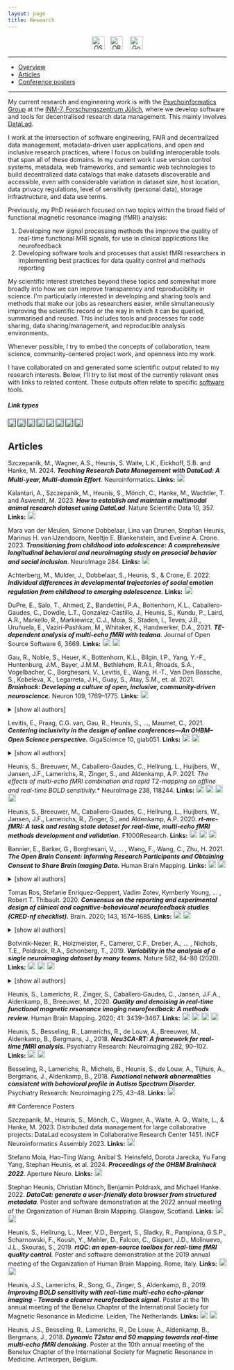 ```yaml
---
layout: page
title: Research
---
```


<div align="center">
<a href="https://osf.io/mj3yt/" target="_blank"><img src="/img/osf.png" alt="OSF" height="30"></a> &nbsp;&nbsp;<a href="http://orcid.org/0000-0003-3503-9872" target="_blank"><img src="/img/orcid.png" alt="ORCID" height="30"></a> &nbsp;&nbsp; <a href="https://scholar.google.com/citations?user=4smzqdQAAAAJ&hl=en" target="_blank"><img src="/img/gscholar.jpg" alt="Google Scholar" height="30"></a>
</div>

---

- [Overview](#overview)
- [Articles](#articles)
- [Conference posters](#posters)

---
<div id='overview'></div>

My current research and engineering work is with the [Psychoinformatics Group](https://www.psychoinformatics.de/index.html) at the [INM-7, Forschungszentrum Jülich](https://www.fz-juelich.de/inm/inm-7/EN/Home/home_node.html), where we develop software and tools for decentralised research data management. This mainly involves [DataLad](https://www.datalad.org/).

I work at the intersection of software engineering, FAIR and decentralized data management, metadata-driven user applications, and open and inclusive research practices, where I focus on building interoperable tools that span all of these domains. In my current work I use version control systems, metadata, web frameworks, and semantic web technologies to build decentralized data catalogs that make datasets discoverable and accessible, even with considerable variation in dataset size, host location, data privacy regulations, level of sensitivity (personal data), storage infrastructure, and data use terms.

Previously, my PhD research focused on two topics within the broad field of functional magnetic resonance imaging (fMRI) analysis:

1. Developing new signal processing methods the improve the quality of real-time functional MRI signals, for use in clinical applications like neurofeedback
2. Developing software tools and processes that assist fMRI researchers in implementing best practices for data quality control and methods reporting

My scientific interest stretches beyond these topics and somewhat more broadly into how we can improve transparency and reproducibility in science.
I'm particularly interested in developing and sharing tools and methods that make our jobs as researchers easier, while simultaneously improving the scientific record or the way in which it can be queried, summarised and reused.
This includes tools and processes for code sharing, data sharing/management, and reproducible analysis environments. 

Whenever possible, I try to embed the concepts of collaboration, team science, community-centered project work, and openness into my work. 

I have collaborated on and generated some scientific output related to my research interests. Below, I'll try to list most of the currently relevant ones with links to related content. These outputs often relate to specific [software](software.md) tools.

##### Link types

[<img src="https://img.shields.io/badge/-Article-red" height="18px" >]()
[<img src="https://img.shields.io/badge/-Preprint-blue" height="18px">]()
[<img src="https://img.shields.io/badge/-Slides-brightgreen" height="18px">]()
[<img src="https://img.shields.io/badge/-Poster-orange" height="18px">]()
[<img src="https://img.shields.io/badge/-Video-blueviolet" height="18px" >]()
[<img src="https://img.shields.io/badge/-PDF-grey" height="18px" >]()
[<img src="https://img.shields.io/badge/-Code-yellow" height="18px" >]()
[<img src="https://img.shields.io/badge/-Twitter%20thread-00acee" height="18px" >]()

<div id='articles'></div>


## Articles

Szczepanik, M., Wagner, A.S., Heunis, S. Waite, L.K., Eickhoff, S.B. and Hanke, M. 2024. ***Teaching Research Data Management with DataLad: A Multi-year, Multi-domain Effort***. Neuroinformatics.
**Links:** [<img src="https://img.shields.io/badge/-Article-red" height="18px" >](https://doi.org/10.1007/s12021-024-09665-7)


Kalantari, A., Szczepanik, M., Heunis, S., Mönch, C., Hanke, M., Wachtler, T. and Aswendt, M. 2023. ***How to establish and maintain a multimodal animal research dataset using DataLad***. Nature Scientific Data 10, 357.
**Links:** [<img src="https://img.shields.io/badge/-Article-red" height="18px" >](https://doi.org/10.1038/s41597-023-02242-8)


Mara van der Meulen, Simone Dobbelaar, Lina van Drunen, Stephan Heunis, Marinus H. van IJzendoorn, Neeltje E. Blankenstein, and Eveline A. Crone. 2023. ***Transitioning from childhood into adolescence: A comprehensive longitudinal behavioral and neuroimaging study on prosocial behavior and social inclusion***. NeuroImage 284.
**Links:** [<img src="https://img.shields.io/badge/-Article-red" height="18px" >](https://doi.org/10.1016/j.neuroimage.2023.120445)


Achterberg, M., Mulder, J., Dobbelaar, S., Heunis, S., & Crone, E. 2022. ***Individual differences in developmental trajectories of social emotion regulation from childhood to emerging adolescence***. 
**Links:** [<img src="https://img.shields.io/badge/-Preprint-blue" height="18px">](https://doi.org/10.17605/OSF.IO/BYN7R)


DuPre, E., Salo, T., Ahmed, Z., Bandettini, P.A., Bottenhorn, K.L., Caballero-Gaudes, C., Dowdle, L.T., Gonzalez-Castillo, J., Heunis, S., Kundu, P., Laird, A.R., Markello, R., Markiewicz, C.J., Moia, S., Staden, I., Teves, J.B., Uruñuela, E., Vaziri-Pashkam, M., Whitaker, K., Handwerker, D.A., 2021. ***TE-dependent analysis of multi-echo fMRI with tedana***. Journal of Open Source Software 6, 3669.
**Links:** [<img src="https://img.shields.io/badge/-Article-red" height="18px" >](https://doi.org/10.21105/joss.03669)
[<img src="https://img.shields.io/badge/-Code-yellow" height="18px" >](https://github.com/ME-ICA/tedana) 


Gau, R., Noble, S., Heuer, K., Bottenhorn, K.L., Bilgin, I.P., Yang, Y.-F., Huntenburg, J.M., Bayer, J.M.M., Bethlehem, R.A.I., Rhoads, S.A., Vogelbacher, C., Borghesani, V., Levitis, E., Wang, H.-T., Van Den Bossche, S., Kobeleva, X., Legarreta, J.H., Guay, S., Atay, S.M., et. al. 2021. ***Brainhack: Developing a culture of open, inclusive, community-driven neuroscience.*** Neuron 109, 1769–1775.
**Links:** [<img src="https://img.shields.io/badge/-Article-red" height="18px" >](https://doi.org/10.1016/j.neuron.2021.04.001)

<details>
  <summary>[show all authors]</summary>
Gau, R., Noble, S., Heuer, K., Bottenhorn, K.L., Bilgin, I.P., Yang, Y.-F., Huntenburg, J.M., Bayer, J.M.M., Bethlehem, R.A.I., Rhoads, S.A., Vogelbacher, C., Borghesani, V., Levitis, E., Wang, H.-T., Van Den Bossche, S., Kobeleva, X., Legarreta, J.H., Guay, S., Atay, S.M., Varoquaux, G.P., Huijser, D.C., Sandström, M.S., Herholz, P., Nastase, S.A., Badhwar, A., Dumas, G., Schwab, S., Moia, S., Dayan, M., Bassil, Y., Brooks, P.P., Mancini, M., Shine, J.M., O’Connor, D., Xie, X., Poggiali, D., Friedrich, P., Heinsfeld, A.S., Riedl, L., Toro, R., Caballero-Gaudes, C., Eklund, A., Garner, K.G., Nolan, C.R., Demeter, D.V., Barrios, F.A., Merchant, J.S., McDevitt, E.A., Oostenveld, R., Craddock, R.C., Rokem, A., Doyle, A., Ghosh, S.S., Nikolaidis, A., Stanley, O.W., Uruñuela, E., Anousheh, N., Arnatkeviciute, A., Auzias, G., Bachar, D., Bannier, E., Basanisi, R., Basavaraj, A., Bedini, M., Bellec, P., Benn, R.A., Berluti, K., Bollmann, Steffen, Bollmann, Saskia, Bradley, C., Brown, J., Buchweitz, A., Callahan, P., Chan, M.Y., Chandio, B.Q., Cheng, T., Chopra, S., Chung, A.W., Close, T.G., Combrisson, E., Cona, G., Constable, R.T., Cury, C., Dadi, K., Damasceno, P.F., Das, S., De Vico Fallani, F., DeStasio, K., Dickie, E.W., Dorfschmidt, L., Duff, E.P., DuPre, E., Dziura, S., Esper, N.B., Esteban, O., Fadnavis, S., Flandin, G., Flannery, J.E., Flournoy, J., Forkel, S.J., Franco, A.R., Ganesan, S., Gao, S., García Alanis, J.C., Garyfallidis, E., Glatard, T., Glerean, E., Gonzalez-Castillo, J., Gould van Praag, C.D., Greene, A.S., Gupta, G., Hahn, C.A., Halchenko, Y.O., Handwerker, D., Hartmann, T.S., Hayot-Sasson, V., Heunis, S., Hoffstaedter, F., Hohmann, D.M., Horien, C., Ioanas, H.-I., Iordan, A., Jiang, C., Joseph, M., Kai, J., Karakuzu, A., Kennedy, D.N., Keshavan, A., Khan, A.R., Kiar, G., Klink, P.C., Koppelmans, V., Koudoro, S., Laird, A.R., Langs, G., Laws, M., Licandro, R., Liew, S.-L., Lipic, T., Litinas, K., Lurie, D.J., Lussier, D., Madan, C.R., Mais, L.-T., Mansour L, S., Manzano-Patron, J.P., Maoutsa, D., Marcon, M., Margulies, D.S., Marinato, G., Marinazzo, D., Markiewicz, C.J., Maumet, C., Meneguzzi, F., Meunier, D., Milham, M.P., Mills, K.L., Momi, D., Moreau, C.A., Motala, A., Moxon-Emre, I., Nichols, T.E., Nielson, D.M., Nilsonne, G., Novello, L., O’Brien, C., Olafson, E., Oliver, L.D., Onofrey, J.A., Orchard, E.R., Oudyk, K., Park, P.J., Parsapoor, M., Pasquini, L., Peltier, S., Pernet, C.R., Pienaar, R., Pinheiro-Chagas, P., Poline, J.-B., Qiu, A., Quendera, T., Rice, L.C., Rocha-Hidalgo, J., Rutherford, S., Scharinger, M., Scheinost, D., Shariq, D., Shaw, T.B., Siless, V., Simmonite, M., Sirmpilatze, N., Spence, H., Sprenger, J., Stajduhar, A., Szinte, M., Takerkart, S., Tam, A., Tejavibulya, L., Thiebaut de Schotten, M., Thome, I., Tomaz da Silva, L., Traut, N., Uddin, L.Q., Vallesi, A., VanMeter, J.W., Vijayakumar, N., di Oleggio Castello, M.V., Vohryzek, J., Vukojević, J., Whitaker, K.J., Whitmore, L., Wideman, S., Witt, S.T., Xie, H., Xu, T., Yan, C.-G., Yeh, F.-C., Yeo, B.T.T., Zuo, X.-N.
</details>


Levitis, E., Praag, C.G. van, Gau, R., Heunis, S., ..., Maumet, C., 2021. ***Centering inclusivity in the design of online conferences—An OHBM–Open Science perspective.*** GigaScience 10, giab051.
**Links:** [<img src="https://img.shields.io/badge/-Article-red" height="18px" >](https://doi.org/10.1093/gigascience/giab051)
[<img src="https://img.shields.io/badge/-Preprint-blue" height="18px">](https://doi.org/10.31234/osf.io/vj5tu)

<details>
  <summary>[show all authors]</summary>

Levitis, E., Praag, C.G. van, Gau, R., Heunis, S., DuPre, E., Kiar, G., Bottenhorn, K., Glatard, T., Nikolaidis, A., Whitaker, K., Mancini, M., Niso, G., Afyouni, S., Ortiz, E.A., Appelhoff, S., Arnatkeviciute, A., Atay, M.S., Auer, T., Baracchini, G., Bayer, J.M.M., Beauvais, M.J.S., Bijsterbosch, J., Bilgin, I.P., Bollmann, Saskia, Bollmann, Steffen, Botvinik-Nezer, R., Bright, M.G., Calhoun, V.D., Chen, X., Chopra, S., Chuan-Peng, H., Close, T., Cookson, S., Craddock, C., Vega, A.D.L., Leener, B.D., Demeter, D., Maio, P.D., Dickie, E.W., Eickhoff, S.B., Esteban, O., Finc, K., Frigo, M., Ganesan, S., Ganz, M., Garner, K., Garza-Villarreal, E.A., Gonzalez-Escamilla, G., Goswami, R., Griffiths, J., Grootswagers, T., Guay, S., Guest, O., Handwerker, D.A., Herholz, P., Heuer, K., Huijser, D., Iacovella, V., Joseph, M., Karakuzu, A., Keator, D., Kobeleva, X., Kumar, M., Laird, A., Larson-Prior, L.J., Lautarescu, A., Lazari, A., Gorroño, J.H.L., Li, X.-Y., Lv, J., Mansour, S.L., Meunier, D., Moraczewski, D., Nandi, T., Nastase, S.A., Nau, M., Noble, S., Norgaard, M., Obungoloch, J., Oostenveld, R., Orchard, E.R., Pinho, A.L., Poldrack, R., Qiu, A., Raamana, P.R., Rokem, A., Rutherford, S., Sharan, M., Shaw, T., Syeda, W.T., Testerman, M., Toro, R., Valk, S.L., Bossche, S.V.D., Varoquaux, G., Vasa, F., Veldsman, M., Vohryzek, J., Wagner, A.S., Walsh, R., White, T., zuxfoucault, Xie, X., Yan, C.-G., Yang, Y.-F., Yee, Y., Zanitti, G.E., Gulick, A.V., Duff, E., Maumet, C.
</details>


Heunis, S., Breeuwer, M., Caballero-Gaudes, C., Hellrung, L., Huijbers, W., Jansen, J.F., Lamerichs, R., Zinger, S., and Aldenkamp, A.P. 2021. **The effects of multi-echo fMRI combination and rapid T2*-mapping on offline and real-time BOLD sensitivity.** NeuroImage 238, 118244.
**Links:** [<img src="https://img.shields.io/badge/-Article-red" height="18px" >](https://doi.org/10.1016/j.neuroimage.2021.118244)
[<img src="https://img.shields.io/badge/-Preprint-blue" height="18px">](https://doi.org/10.1101/2020.12.08.416768)
[<img src="https://img.shields.io/badge/-Code-yellow" height="18px" >](https://github.com/jsheunis/rt-me-fMRI)
[<img src="https://img.shields.io/badge/-Twitter%20thread-00acee" height="18px" >](https://twitter.com/fmrwhy/status/1336946297526497283)


Heunis, S., Breeuwer, M., Caballero-Gaudes, C., Hellrung, L., Huijbers, W., Jansen, J.F., Lamerichs, R., Zinger, S., and Aldenkamp, A.P. 2020. ***rt-me-fMRI: A task and resting state dataset for real-time, multi-echo fMRI methods development and validation.*** F1000Research.
**Links:** [<img src="https://img.shields.io/badge/-Article-red" height="18px" >](https://doi.org/10.12688/f1000research.29988.1)
[<img src="https://img.shields.io/badge/-Preprint-blue" height="18px">](https://doi.org/10.1101/2020.12.07.414490)
[<img src="https://img.shields.io/badge/-Twitter%20thread-00acee" height="18px" >](https://twitter.com/fmrwhy/status/1336070517816692739)


Bannier, E., Barker, G., Borghesani, V., ... , Wang, F., Wang, C., Zhu, H. 2021. ***The Open Brain Consent: Informing Research Participants and Obtaining Consent to Share Brain Imaging Data.*** Human Brain Mapping.
**Links:** [<img src="https://img.shields.io/badge/-Article-red" height="18px" >](https://doi.org/10.1002/hbm.25351)
[<img src="https://img.shields.io/badge/-Preprint-blue" height="18px">](https://doi.org/10.31234/osf.io/f6mnp)
<details>
  <summary>[show all authors]</summary>

Bannier, E., Barker, G., Borghesani, V., Broeckx, N., Clement, P., Emblem, K.E., Ghosh, S., Glerean, E., Gorgolewski, K.J., Havu, M., Halchenko, Y.O., Herholz, P., Hespel, A., Heunis, S., Hu, Y., Hu, C.-P., Huijser, D., Vayá, M. de la I., Jancalek, R., Katsaros, V.K., Kieseler, M.-L., Maumet, C., Moreau, C.A., Mutsaerts, H.-J., Oostenveld, R., Ozturk‐Isik, E., Espinosa, N.P.L., Pellman, J., Pernet, C.R., Pizzini, F.B., Trbalić, A.Š., Toussaint, P.-J., Castello, M.V. di O., Wang, F., Wang, C., Zhu, H.
</details> 


Tomas Ros, Stefanie Enriquez-Geppert, Vadim Zotev, Kymberly Young, ... , Robert T. Thibault. 2020. ***Consensus on the reporting and experimental design of clinical and cognitive-behavioural neurofeedback studies (CRED-nf checklist).*** Brain. 2020; 143, 1674–1685,
**Links:** [<img src="https://img.shields.io/badge/-Article-red" height="18px" >](https://doi.org/10.1093/brain/awaa009)
[<img src="https://img.shields.io/badge/-Preprint-blue" height="18px">](https://doi.org/10.31234/osf.io/nyx84)
<details>
  <summary>[show all authors]</summary>
  
Tomas Ros, Stefanie Enriquez-Geppert, Vadim Zotev, Kymberly Young, Guilherme Wood, Susan Whitfield-Gabrieli, Patrik Vuilleumier,Feng Wan, François Vialatte,  Dimitri Van De Ville, Doron Todder, Tanju Surmeli, James Sulzer, Ute Strehl, Barry Sterman, Naomi Steiner, Bettina Sorger, Surjo Soekadar,  Ranganatha  Sitaram,  Leslie  Sherlin,  Michael  Schönenberg,  Frank  Scharnowski,  Manuel Schabus,  Katya  Rubia,  Agostinho  Rosa,  Miriam  Reiners,  Jaime  Pineda,  Christian  Paret,  Alexei Ossadtchi,Andrew Nicholson, Wenya Nan, Javier Minguez, Jean-Arthur Micoulaud-Franchi, David M. A. Mehler, Michael Lührs, Joel Lubar, Fabien Lotte, David E. J. Linden, Jarrod Lewis-Peacock, Mikhail  Lebedev,  Ruth  Lanius,  Andrea  Kübler,Cornelia  Kranczioch,  Yury  Koush,  Lilian  Konicar, Simon H. Kohl, Silivia E. Kober, Manousos Klados, Camille Jeunet, Tieme Janssen, Rene J. Huster, Kerstin  Hoedlmoser,  Laurence  Hirshberg,  Stephan  Heunis,  Talma  Hendler,  Michelle  Hampson, Adrian  Guggisberg,  John  Gruzelier,Rainer  Göbel,  Nicolas  Gninenko,  Alireza  Gharabaghi,  Paul Frewen, Thomas Fovet, Thalia Fernandez, Carlos Escolano, Ann-Christine Ehlis, Renate Drechsler, R Christopher deCharms, Stefan Debener, Dirk De Ridder, Eddy Davelaar, Marco Congedo, Marc Cavazza, Rien M. H. M. Breteler, Daniel Brandeis, Jerzy Bodurka, Niels Birbaumer, Olga Bazanova, Robert Bauer, Beatrix Barth, Panagiotis Bamidis, Tibor Auer, Martijn Arns, Robert T. Thibault.
</details> 
  
Botvinik-Nezer, R., Holzmeister, F., Camerer, C.F., Dreber, A., ... , Nichols, T.E., Poldrack, R.A., Schonberg, T., 2019. ***Variability in the analysis of a single neuroimaging dataset by many teams.*** Nature 582, 84–88 (2020).
**Links:** [<img src="https://img.shields.io/badge/-Article-red" height="18px" >](https://doi.org/10.1038/s41586-020-2314-9) 
[<img src="https://img.shields.io/badge/-Preprint-blue" height="18px">](https://doi.org/10.1101/843193)
[<img src="https://img.shields.io/badge/-Twitter%20thread-00acee" height="18px" >](https://twitter.com/russpoldrack/status/1263173122875777026)
<details>
  <summary>[show all authors]</summary>
  
Botvinik-Nezer, R., Holzmeister, F., Camerer, C.F., Dreber, A., Huber, J., Johannesson, M., Kirchler, M., Iwanir, R., Mumford, J.A., Adcock, A., Avesani, P., Baczkowski, B., Bajracharya, A., Bakst, L., Ball, S., Barilari, M., Bault, N., Beaton, D., Beitner, J., Benoit, R., Berkers, R., Bhanji, J., Biswal, B., Bobadilla-Suarez, S., Bortolini, T., Bottenhorn, K., Bowring, A., Braem, S., Brooks, H., Brudner, E., Calderon, C., Camilleri, J., Castrellon, J., Cecchetti, L., Cieslik, E., Cole, Z., Collignon, O., Cox, R., Cunningham, W., Czoschke, S., Dadi, K., Davis, C., Luca, A.D., Delgado, M., Demetriou, L., Dennison, J., Di, X., Dickie, E., Dobryakova, E., Donnat, C., Dukart, J., Duncan, N.W., Durnez, J., Eed, A., Eickhoff, S., Erhart, A., Fontanesi, L., Fricke, G.M., Galvan, A., Gau, R., Genon, S., Glatard, T., Glerean, E., Goeman, J., Golowin, S., González-García, C., Gorgolewski, K., Grady, C., Green, M., Moreira, J.G., Guest, O., Hakimi, S., Hamilton, J.P., Hancock, R., Handjaras, G., Harry, B., Hawco, C., Herholz, P., Herman, G., Heunis, S., Hoffstaedter, F., Hogeveen, J., Holmes, S., Hu, C.-P., Huettel, S., Hughes, M., Iacovella, V., Iordan, A., Isager, P., Isik, A.I., Jahn, A., Johnson, M., Johnstone, T., Joseph, M., Juliano, A., Kable, J., Kassinopoulos, M., Koba, C., Kong, X.-Z., Koscik, T., Kucukboyaci, N.E., Kuhl, B., Kupek, S., Laird, A., Lamm, C., Langner, R., Lauharatanahirun, N., Lee, H., Lee, S., Leemans, A., Leo, A., Lesage, E., Li, F., Li, M., Lim, P.C., Lintz, E., Liphardt, S., Vermeer, A.L., Love, B., Mack, M., Malpica, N., Marins, T., Maumet, C., McDonald, K., McGuire, J., Melero, H., Leal, A.M., Meyer, B., Meyer, K., Mihai, P., Mitsis, G., Moll, J., Nielson, D., Nilsonne, G., Notter, M., Olivetti, E., Onicas, A., Papale, P., Patil, K., Peelle, J.E., Pérez, A., Pischedda, D., Poline, J.-B., Prystauka, Y., Ray, S., Reuter-Lorenz, P., Reynolds, R., Ricciardi, E., Rieck, J., Rodriguez-Thompson, A., Romyn, A., Salo, T., Samanez-Larkin, G., Sanz-Morales, E., Schlichting, M., Schultz, D., Shen, Q., Sheridan, M., Shiguang, F., Silvers, J., Skagerlund, K., Smith, A., Smith, D., Sokol-Hessner, P., Steinkamp, S., Tashjian, S., Thirion, B., Thorp, J., Tinghög, G., Tisdall, L., Tompson, S., Toro-Serey, C., Torre, J., Tozzi, L., Truong, V., Turella, L., Veer, A.E. van’t, Verguts, T., Vettel, J., Vijayarajah, S., Vo, K., Wall, M., Weeda, W.D., Weis, S., White, D., Wisniewski, D., Xifra-Porxas, A., Yearling, E., Yoon, S., Yuan, R., Yuen, K., Zhang, L., Zhang, X., Zosky, J., Nichols, T.E., Poldrack, R.A., Schonberg, T.
</details> 

Heunis, S., Lamerichs, R., Zinger, S., Caballero‐Gaudes, C., Jansen, J.F.A., Aldenkamp, B., Breeuwer, M., 2020. ***Quality and denoising in real‐time functional magnetic resonance imaging neurofeedback: A methods review.*** Human Brain Mapping. 2020; 41: 3439–3467.
**Links:** [<img src="https://img.shields.io/badge/-Article-red" height="18px" >](https://doi.org/10.1002/hbm.25010)
[<img src="https://img.shields.io/badge/-Preprint-blue" height="18px">](https://doi.org/10.31219/osf.io/xubhq)
[<img src="https://img.shields.io/badge/-Code-yellow" height="18px" >](https://github.com/jsheunis/quality-and-denoising-in-rtfmri-nf)
[<img src="https://img.shields.io/badge/-Twitter%20thread-00acee" height="18px" >](https://twitter.com/fmrwhy/status/1121074132681142272?s=20)


Heunis, S., Besseling, R., Lamerichs, R., de Louw, A., Breeuwer, M., Aldenkamp, B., Bergmans, J., 2018. ***Neu3CA-RT: A framework for real-time fMRI analysis.*** Psychiatry Research: Neuroimaging 282, 90–102.
**Links:** [<img src="https://img.shields.io/badge/-Article-red" height="18px">](https://doi.org/10.1016/j.pscychresns.2018.09.008)
[<img src="https://img.shields.io/badge/-Code-yellow" height="18px" >](https://github.com/jsheunis/Neu3CA-RT)


Besseling, R., Lamerichs, R., Michels, B., Heunis, S., de Louw, A., Tijhuis, A., Bergmans, J., Aldenkamp, B., 2018. ***Functional network abnormalities consistent with behavioral profile in Autism Spectrum Disorder.*** Psychiatry Research: Neuroimaging 275, 43–48. 
**Links:** [<img src="https://img.shields.io/badge/-Article-red" height="18px">](https://doi.org/10.1016/j.pscychresns.2018.02.006)



<div id='posters'></div>
## Conference Posters

Szczepanik, M., Heunis, S., Mönch, C., Wagner, A., Waite, A. Q., Waite, L., & Hanke, M. 2023. Distributed data management for large collaborative projects: DataLad ecosystem in Collaborative Research Center 1451. INCF Neuroinformatics Assembly 2023.
**Links:** [<img src="https://img.shields.io/badge/-Poster-orange" height="18px">](https://doi.org/10.5281/zenodo.8355962)


Stefano Moia, Hao-Ting Wang, Anibal S. Heinsfeld, Dorota Jarecka, Yu Fang Yang, Stephan Heunis, et al. 2024. ***Proceedings of the OHBM Brainhack 2022***. Aperture Neuro.
**Links:** [<img src="https://img.shields.io/badge/-Article-red" height="18px" >](https://dx.doi.org/10.52294/001c.92760)


Stephan Heunis, Christian Mönch, Benjamin Poldraxk, and Michael Hanke. 2022. ***DataCat: generate a user-friendly data browser from structured metadata***. Poster and software demonstration at the 2022 annual meeting of the Organization of Human Brain Mapping. Glasgow, Scotland.
**Links:** [<img src="https://img.shields.io/badge/-Poster-orange" height="18px">](https://github.com/jsheunis/ohbm-2022/blob/main/poster/ohbm-poster-2022-datacat-jsheunis.pdf)
[<img src="https://img.shields.io/badge/-Code-yellow" height="18px" >](https://github.com/jsheunis/ohbm-2022/tree/main)


Heunis, S., Hellrung, L., Meer, V.D., Bergert, S., Sladky, R., Pamplona, G.S.P., Scharnowski, F., Koush, Y., Mehler, D., Falcon, C., Gispert, J.D., Molinuevo, J.L., Skouras, S., 2019. ***rtQC: an open-source toolbox for real-time fMRI quality control.***  Poster and software demonstration at the 2019 annual meeting of the Organization of Human Brain Mapping. Rome, Italy.
**Links:** [<img src="https://img.shields.io/badge/-Poster-orange" height="18px">](https://doi.org/10.5281/zenodo.3239084)
[<img src="https://img.shields.io/badge/-Code-yellow" height="18px" >](https://github.com/rtQC-group/rtQC)


Heunis, J.S., Lamerichs, R., Song, G., Zinger, S., Aldenkamp, B., 2019. ***Improving BOLD sensitivity with real-time multi-echo echo-planar imaging - Towards a cleaner neurofeedback signal.*** Poster at the 1th annual meeting of the  Benelux Chapter of the International Society for Magnetic Resonance in Medicine. Leiden, The Netherlands.
**Links:** [<img src="https://img.shields.io/badge/-Poster-orange" height="18px">](https://doi.org/10.5281/zenodo.2553256)
[<img src="https://img.shields.io/badge/-Code-yellow" height="18px" >](https://github.com/jsheunis/rtme-fMRI-ISMRMb-2019)

Heunis, J.S., Besseling, R., Lamerichs, R., De Louw, A., Aldenkamp, B., Bergmans, J., 2018. ***Dynamic T2star and S0 mapping towards real-time multi-echo fMRI denoising.*** Poster at the 10th annual meeting of the Benelux Chapter of the International Society for Magnetic Resonance in Medicine. Antwerpen, Belgium.
